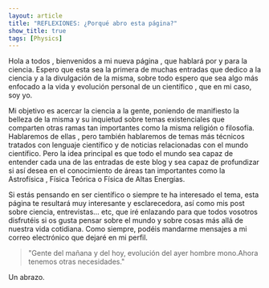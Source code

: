 ```yaml
---
layout: article
title: "REFLEXIONES: ¿Porqué abro esta página?"
show_title: true
tags: [Physics]
---
```


Hola a todos , bienvenidos a mi nueva página , que hablará por y para la ciencia. Espero que esta sea la primera de muchas entradas que dedico a la ciencia y a la divulgación de la misma, sobre todo espero que sea algo más enfocado a la vida y evolución personal de un científico , que en mi caso, soy yo.

Mi objetivo es acercar la ciencia a la gente, poniendo de manifiesto la belleza de la misma y su inquietud sobre temas existenciales que comparten otras ramas tan importantes como la misma religión o filosofía. Hablaremos de ellas , pero también hablaremos de temas más técnicos tratados con lenguaje científico y de noticias relacionadas con el mundo científico. Pero la idea principal es que todo el mundo sea capaz de entender cada una de las entradas de este blog y sea capaz de profundizar si así desea en el conocimiento de áreas tan importantes como la Astrofísica , Física Teórica  o Física de Altas Energías.

Si estás pensando en ser científico o siempre te ha interesado el tema, esta página te resultará muy interesante y esclarecedora, así como mis post sobre ciencia, entrevistas... etc, que iré enlazando para que todos vosotros disfrutéis si os gusta pensar sobre el mundo y sobre cosas más allá de nuestra vida cotidiana. Como siempre, podéis mandarme mensajes a mi correo electrónico que dejaré en mi perfil.

> "Gente del mañana y del hoy, evolución del ayer hombre mono.Ahora tenemos otras necesidades."

Un abrazo.
